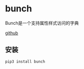 # bunch
Bunch是一个支持属性样式访问的字典

[github](https://github.com/dsc/bunch)

## 安装
```shell
pip3 install bunch
```



